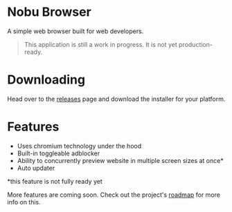 # Nobu Browser

A simple web browser built for web developers.

> This application is still a work in progress. It is not yet production-ready.

# Downloading

Head over to the [releases](https://github.com/neplextech/nobu/releases/latest) page and download the installer for your platform.

# Features
- Uses chromium technology under the hood
- Built-in toggleable adblocker
- Ability to concurrently preview website in multiple screen sizes at once*
- Auto updater

*this feature is not fully ready yet

More features are coming soon. Check out the project's [roadmap](https://github.com/neplextech/nobu/issues/5) for more info on this.
